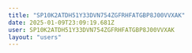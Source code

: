 ```yaml
---
title: "SP10K2ATDH51Y33DVN754ZGFRHFATGBP8J00VVXAK"
date: 2025-01-09T23:09:19.681Z
user: SP10K2ATDH51Y33DVN754ZGFRHFATGBP8J00VVXAK
layout: "users"
---
```

    